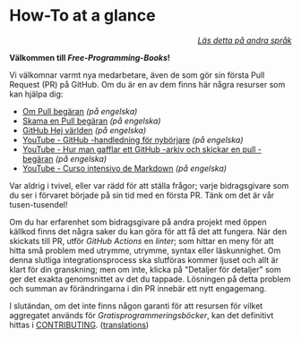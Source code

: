 # How-To at a glance

<div align="right" markdown="1">

*[Läs detta på andra språk](../README.md#translations)*

</div>

**Välkommen till *Free-Programming-Books*!**

Vi välkomnar varmt nya medarbetare, även de som gör sin första Pull Request (PR) på GitHub. Om du är en av dem finns här några resurser som kan hjälpa dig:

* [Om Pull begäran](https://docs.github.com/en/pull-requests/collaborating-with-pull-requests/proposing-changes-to-your-work-with-pull-requests/about-pull-requests) *(på engelska)*
* [Skama en Pull begäran](https://docs.github.com/en/pull-requests/collaborating-with-pull-requests/proposing-changes-to-your-work-with-pull-requests/creating-a-pull-request) *(på engelska)*
* [GitHub Hej världen](https://docs.github.com/en/get-started/quickstart/hello-world) *(på engelska)*
* [YouTube - GitHub -handledning för nybörjare](https://www.youtube.com/watch?v=0fKg7e37bQE) *(på engelska)*
* [YouTube - Hur man gafflar ett GitHub -arkiv och skickar en pull -begäran](https://www.youtube.com/watch?v=G1I3HF4YWEw) *(på engelska)*
* [YouTube - Curso intensivo de Markdown](https://www.youtube.com/watch?v=HUBNt18RFbo) *(på engelska)*


Var aldrig i tvivel, eller var rädd för att ställa frågor; varje bidragsgivare som du ser i förvaret började på sin tid med en första PR. Tänk om det är vår tusen-tusendel!

Om du har erfarenhet som bidragsgivare på andra projekt med öppen källkod finns det några saker du kan göra för att få det att fungera. När den skickats till PR, utför *GitHub Actions* en *linter*; som hittar en meny för att hitta små problem med utrymme, utrymme, syntax eller läskunnighet. Om denna slutliga integrationsprocess ska slutföras kommer ljuset och allt är klart för din granskning; men om inte, klicka på "Detaljer för detaljer" som ger det exakta genomsnittet av det du tappade. Lösningen på detta problem och summan av förändringarna i din PR innebär ett nytt engagemang.

I slutändan, om det inte finns någon garanti för att resursen för vilket aggregatet används för *Gratisprogrammeringsböcker*, kan det definitivt hittas i [CONTRIBUTING](CONTRIBUTING.md). ([translations](../README.md#translations))
